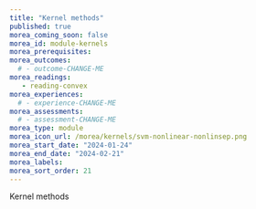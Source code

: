```yaml
---
title: "Kernel methods"
published: true
morea_coming_soon: false
morea_id: module-kernels
morea_prerequisites:
morea_outcomes:
  # - outcome-CHANGE-ME
morea_readings:
   - reading-convex
morea_experiences:
  # - experience-CHANGE-ME
morea_assessments:
  # - assessment-CHANGE-ME
morea_type: module
morea_icon_url: /morea/kernels/svm-nonlinear-nonlinsep.png
morea_start_date: "2024-01-24"
morea_end_date: "2024-02-21"
morea_labels:
morea_sort_order: 21
---
```


Kernel methods
